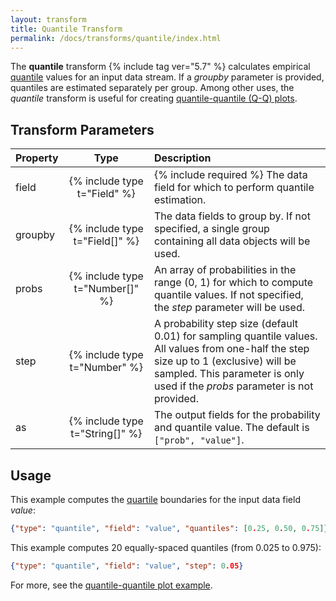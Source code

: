 ```yaml
---
layout: transform
title: Quantile Transform
permalink: /docs/transforms/quantile/index.html
---
```


The **quantile** transform {% include tag ver="5.7" %} calculates empirical [quantile](https://en.wikipedia.org/wiki/Quantile) values for an input data stream. If a *groupby* parameter is provided, quantiles are estimated separately per group. Among other uses, the *quantile* transform is useful for creating [quantile-quantile (Q-Q) plots](https://en.wikipedia.org/wiki/Q%E2%80%93Q_plot).

## Transform Parameters

| Property            | Type                            | Description   |
| :------------------ | :-----------------------------: | :------------ |
| field               | {% include type t="Field" %}    | {% include required %} The data field for which to perform quantile estimation.|
| groupby             | {% include type t="Field[]" %}  | The data fields to group by. If not specified, a single group containing all data objects will be used.|
| probs               | {% include type t="Number[]" %} | An array of probabilities in the range (0, 1) for which to compute quantile values. If not specified, the *step* parameter will be used. |
| step                | {% include type t="Number" %}   | A probability step size (default 0.01) for sampling quantile values. All values from one-half the step size up to 1 (exclusive) will be sampled. This parameter is only used if the *probs* parameter is not provided. |
| as                  | {% include type t="String[]" %} | The output fields for the probability and quantile value. The default is `["prob", "value"]`.|

## Usage

This example computes the [quartile](https://en.wikipedia.org/wiki/Quartile) boundaries for the input data field *value*:

```json
{"type": "quantile", "field": "value", "quantiles": [0.25, 0.50, 0.75]}
```

This example computes 20 equally-spaced quantiles (from 0.025 to 0.975):

```json
{"type": "quantile", "field": "value", "step": 0.05}
```

For more, see the [quantile-quantile plot example](../../../examples/quantile-quantile-plot).
